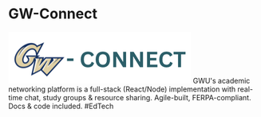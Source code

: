 # GW-Connect
![Project Logo](/assets/logo.png)
GWU's academic networking platform is a full-stack (React/Node) implementation with real-time chat, study groups &amp; resource sharing. Agile-built, FERPA-compliant. Docs &amp; code included. #EdTech
